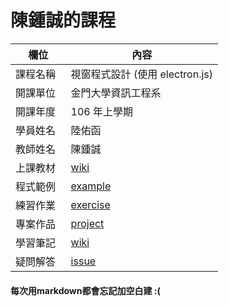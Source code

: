 # 陳鍾誠的課程

欄位       |  內容
----------|----------------------------
課程名稱   | 視窗程式設計 (使用 electron.js)
開課單位   | 金門大學資訊工程系
開課年度   | 106 年上學期
學員姓名   | 陸佑函
教師姓名   | 陳鍾誠
上課教材   | [wiki](https://github.com/cccnqu/wp106a/wiki)
程式範例   | [example](example)
練習作業   | [exercise](exercise)
專案作品   | [project](project)
學習筆記   | [wiki](../../wiki)
疑問解答   | [issue](https://github.com/cccnqu/wp106a/issues)

#### 每次用markdown都會忘記加空白建 :(
